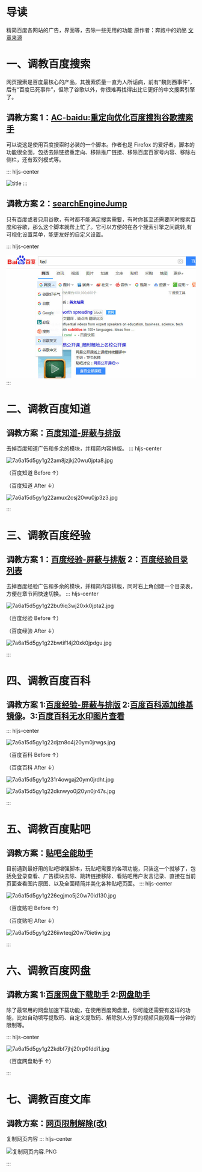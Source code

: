 # 导读
精简百度各网站的广告，界面等，去除一些无用的功能
原作者：奔跑中的奶酪    [文章来源](https://www.runningcheese.com/baidu-modification)
# 一、调教百度搜索

网页搜索是百度最核心的产品，其搜索质量一直为人所诟病，前有“魏则西事件”，后有“百度已死事件”，但除了谷歌以外，你很难再找得出比它更好的中文搜索引擎了。

## 调教方案 1：**[AC-baidu:重定向优化百度搜狗谷歌搜索手](粗体)**
可以说这是使用百度搜索时必装的一个脚本。作者也是 Firefox 的爱好者，脚本的功能很全面，包括去除链接重定向、移除推广链接、移除百度百家号内容、移除右侧栏，还有双列模式等。

::: hljs-center


![title](https://raw.githubusercontent.com/disturb-yy/GitNote-image/master/gitnote/2020/05/27/01-1590546632641.jpg?token=AJGNWAX76H6NQYGVPFLVQS26ZXIQ6)
:::


## 调教方案 2：**[searchEngineJump](https://greasyfork.org/zh-CN/scripts/27752-searchenginejump-%E6%90%9C%E7%B4%A2%E5%BC%95%E6%93%8E%E5%BF%AB%E6%8D%B7%E8%B7%B3%E8%BD%AC)**
只有百度或者只用谷歌，有时都不能满足搜索需要，有时你甚至还需要同时搜索百度和谷歌，那么这个脚本就帮上忙了。它可以方便的在各个搜索引擎之间跳转,有可视化设置菜单，能更友好的自定义设置。

::: hljs-center

![title](../../.local/static/2020/4/3/02.1590546976625.jpg)
:::


# 二、调教百度知道
## 调教方案：**[百度知道-屏蔽与排版](粗体)**

去掉百度知道广告和多余的模块，并精简内容排版。
::: hljs-center


![7a6a15d5gy1g22am8jzjkj20wu0jpta8.jpg](7)

（百度知道 Before ↑）

（百度知道 After ↓）


![7a6a15d5gy1g22amux2csj20wu0jp3z3.jpg](4)

:::


# 三、调教百度经验
## 调教方案  **1：[百度经验-屏蔽与排版](https://greasyfork.org/zh-CN/scripts/381414-baidu-jingyan-%E7%99%BE%E5%BA%A6%E7%BB%8F%E9%AA%8C-%E7%9B%AE%E5%BD%95%E5%88%97%E8%A1%A8)    2：[百度经验目录列表](https://greasyfork.org/zh-CN/scripts/381414-baidu-jingyan-%E7%99%BE%E5%BA%A6%E7%BB%8F%E9%AA%8C-%E7%9B%AE%E5%BD%95%E5%88%97%E8%A1%A8)**
去掉百度经验广告和多余的模块，并精简内容排版，同时右上角创建一个目录表，方便在章节间快速切换。
::: hljs-center

![7a6a15d5gy1g22bu9iq3wj20xk0jpta2.jpg](5)

（百度经验 Before ↑）

（百度经验 After ↓）


![7a6a15d5gy1g22bwtif14j20xk0jpdgu.jpg](6)

:::


# 四、调教百度百科
## 调教方案 **1:[百度经验-屏蔽与排版](https://userstyles.org/styles/130739/theme)  2:[百度百科添加维基镜像](https://greasyfork.org/zh-CN/scripts/36100-%E7%99%BE%E5%BA%A6%E7%99%BE%E7%A7%91%E6%B7%BB%E5%8A%A0%E7%BB%B4%E5%9F%BA%E9%95%9C%E5%83%8F)。3:[百度百科无水印图片查看](https://greasyfork.org/zh-CN/scripts/16607-%E7%99%BE%E5%BA%A6%E7%99%BE%E7%A7%91-%E6%97%A0%E6%B0%B4%E5%8D%B0%E5%9B%BE%E7%89%87%E6%9F%A5%E7%9C%8B)**
::: hljs-center

![7a6a15d5gy1g22djzn8o4j20ym0jrwgs.jpg](8)

（百度百科 Before ↑）

（百度百科 After ↓）

![7a6a15d5gy1g231r4owgaj20ym0jrdht.jpg](9)

![7a6a15d5gy1g22dknwyo0j20yn0jr47s.jpg](10)


:::

# 五、调教百度贴吧
## 调教方案：**[贴吧全能助手](https://greasyfork.org/zh-CN/scripts/26992-%E8%B4%B4%E5%90%A7%E5%85%A8%E8%83%BD%E5%8A%A9%E6%89%8B)**
目前遇到最好用的贴吧增强脚本，玩贴吧需要的各项功能，只装这一个就够了，包括免登录查看、广告模块去除、跳转链接移除、看贴吧用户发言记录、直接在当前页面查看图片原图、以及全面精简并美化各种贴吧页面。
::: hljs-center

![7a6a15d5gy1g226egjmo5j20w70id130.jpg](11)

（百度贴吧 Before ↑）

（百度贴吧 After ↓）


![7a6a15d5gy1g226iiwteqj20w70ietiw.jpg](12)

:::


# 六、调教百度网盘
## 调教方案 1:[百度网盘下载助手](https://greasyfork.org/zh-CN/scripts/378301-%E7%BD%91%E7%9B%98%E5%8A%A9%E6%89%8B)  2:[网盘助手](https://greasyfork.org/zh-CN/scripts/378301-%E7%BD%91%E7%9B%98%E5%8A%A9%E6%89%8B)

除了最常用的网盘加速下载功能，在使用百度网盘里，你可能还需要有这样的功能，比如自动填写提取码、自定义提取码、解除别人分享的视频只能观看一分钟的限制等。

::: hljs-center

![7a6a15d5gy1g22kdbf7jhj20rp0fddi1.jpg](13)

（百度网盘助手 ↑）

:::



# 七、调教百度文库
## 调教方案：[网页限制解除(改)](https://greasyfork.org/zh-CN/scripts/28497-remove-web-limits-modified)

复制网页内容
::: hljs-center

![复制网页内容.PNG](2)

:::


